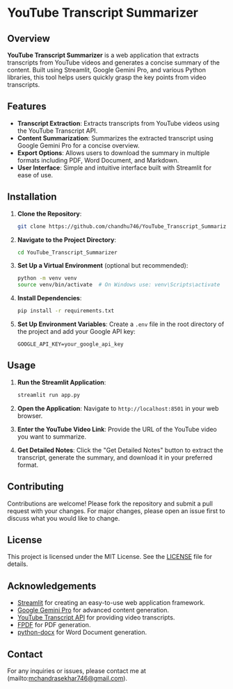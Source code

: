 # YouTube Transcript Summarizer

## Overview

**YouTube Transcript Summarizer** is a web application that extracts transcripts from YouTube videos and generates a concise summary of the content. Built using Streamlit, Google Gemini Pro, and various Python libraries, this tool helps users quickly grasp the key points from video transcripts.

## Features

- **Transcript Extraction**: Extracts transcripts from YouTube videos using the YouTube Transcript API.
- **Content Summarization**: Summarizes the extracted transcript using Google Gemini Pro for a concise overview.
- **Export Options**: Allows users to download the summary in multiple formats including PDF, Word Document, and Markdown.
- **User Interface**: Simple and intuitive interface built with Streamlit for ease of use.

## Installation

1. **Clone the Repository**:
    ```bash
    git clone https://github.com/chandhu746/YouTube_Transcript_Summarizer.git
    ```

2. **Navigate to the Project Directory**:
    ```bash
    cd YouTube_Transcript_Summarizer
    ```

3. **Set Up a Virtual Environment** (optional but recommended):
    ```bash
    python -m venv venv
    source venv/bin/activate  # On Windows use: venv\Scripts\activate
    ```

4. **Install Dependencies**:
    ```bash
    pip install -r requirements.txt
    ```

5. **Set Up Environment Variables**:
    Create a `.env` file in the root directory of the project and add your Google API key:
    ```
    GOOGLE_API_KEY=your_google_api_key
    ```

## Usage

1. **Run the Streamlit Application**:
    ```bash
    streamlit run app.py
    ```

2. **Open the Application**:
   Navigate to `http://localhost:8501` in your web browser.

3. **Enter the YouTube Video Link**:
   Provide the URL of the YouTube video you want to summarize.

4. **Get Detailed Notes**:
   Click the "Get Detailed Notes" button to extract the transcript, generate the summary, and download it in your preferred format.

## Contributing

Contributions are welcome! Please fork the repository and submit a pull request with your changes. For major changes, please open an issue first to discuss what you would like to change.

## License

This project is licensed under the MIT License. See the [LICENSE](LICENSE) file for details.

## Acknowledgements

- [Streamlit](https://streamlit.io/) for creating an easy-to-use web application framework.
- [Google Gemini Pro](https://developers.google.com/gemini) for advanced content generation.
- [YouTube Transcript API](https://github.com/jdepoe/youtube-transcript-api) for providing video transcripts.
- [FPDF](http://www.fpdf.org/) for PDF generation.
- [python-docx](https://python-docx.readthedocs.io/) for Word Document generation.

## Contact

For any inquiries or issues, please contact me at (mailto:mchandrasekhar746@gmail.com).

